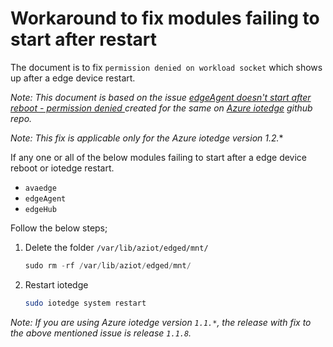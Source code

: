 # Workaround to fix modules failing to start after restart

The document is to fix `permission denied on workload socket` which shows up after a edge device restart.

*Note: This document is based on the issue [edgeAgent doesn't start after reboot - permission denied ](https://github.com/Azure/iotedge/issues/5672) created for the same on [Azure iotedge](https://github.com/Azure/iotedge) github repo.*

*Note: This fix is applicable only for the Azure iotedge version 1.2.**

If any one or all of the below modules failing to start after a edge device reboot or iotedge restart.

* `avaedge`
* `edgeAgent`
* `edgeHub`

Follow the below steps;

1. Delete the folder `/var/lib/aziot/edged/mnt/`

    ```s
    sudo rm -rf /var/lib/aziot/edged/mnt/
    ```

2. Restart iotedge

    ```sh
    sudo iotedge system restart
    ```

*Note: If you are using Azure iotedge version `1.1.*`, the release with fix to the above mentioned issue is release `1.1.8`.*
